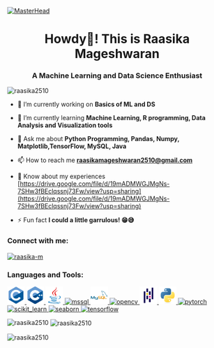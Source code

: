 [![MasterHead](https://media1.giphy.com/headers/GitHub/w8ZJLtJbmuph.gif)](https://rishavchanda.io)
<h1 align="center">Howdy👋! This is Raasika Mageshwaran</h1>
<h3 align="center">A Machine Learning and Data Science Enthusiast</h3>

<p align="left"> <img src="https://komarev.com/ghpvc/?username=raasika2510&label=Profile%20views&color=0e75b6&style=flat" alt="raasika2510" /> </p>

- 🔭 I’m currently working on **Basics of ML and DS**

- 🌱 I’m currently learning **Machine Learning, R programming, Data Analysis and Visualization tools**

- 💬 Ask me about **Python Programming, Pandas, Numpy, Matplotlib,TensorFlow, MySQL, Java**

- 📫 How to reach me **raasikamageshwaran2510@gmail.com**

- 📄 Know about my experiences [https://drive.google.com/file/d/19mADMWGJMgNs-7SHw3fBEclqssnj73Fw/view?usp=sharing](https://drive.google.com/file/d/19mADMWGJMgNs-7SHw3fBEclqssnj73Fw/view?usp=sharing)

- ⚡ Fun fact **I could a little garrulous! 😁😅**

<h3 align="left">Connect with me:</h3>
<p align="left">
<a href="https://linkedin.com/in/raasika-m" target="blank"><img align="center" src="https://raw.githubusercontent.com/rahuldkjain/github-profile-readme-generator/master/src/images/icons/Social/linked-in-alt.svg" alt="raasika-m" height="30" width="40" /></a>
</p>

<h3 align="left">Languages and Tools:</h3>
<p align="left"> <a href="https://www.cprogramming.com/" target="_blank" rel="noreferrer"> <img src="https://raw.githubusercontent.com/devicons/devicon/master/icons/c/c-original.svg" alt="c" width="40" height="40"/> </a> <a href="https://www.w3schools.com/cpp/" target="_blank" rel="noreferrer"> <img src="https://raw.githubusercontent.com/devicons/devicon/master/icons/cplusplus/cplusplus-original.svg" alt="cplusplus" width="40" height="40"/> </a> <a href="https://www.java.com" target="_blank" rel="noreferrer"> <img src="https://raw.githubusercontent.com/devicons/devicon/master/icons/java/java-original.svg" alt="java" width="40" height="40"/> </a> <a href="https://www.microsoft.com/en-us/sql-server" target="_blank" rel="noreferrer"> <img src="https://www.svgrepo.com/show/303229/microsoft-sql-server-logo.svg" alt="mssql" width="40" height="40"/> </a> <a href="https://www.mysql.com/" target="_blank" rel="noreferrer"> <img src="https://raw.githubusercontent.com/devicons/devicon/master/icons/mysql/mysql-original-wordmark.svg" alt="mysql" width="40" height="40"/> </a> <a href="https://opencv.org/" target="_blank" rel="noreferrer"> <img src="https://www.vectorlogo.zone/logos/opencv/opencv-icon.svg" alt="opencv" width="40" height="40"/> </a> <a href="https://pandas.pydata.org/" target="_blank" rel="noreferrer"> <img src="https://raw.githubusercontent.com/devicons/devicon/2ae2a900d2f041da66e950e4d48052658d850630/icons/pandas/pandas-original.svg" alt="pandas" width="40" height="40"/> </a> <a href="https://www.python.org" target="_blank" rel="noreferrer"> <img src="https://raw.githubusercontent.com/devicons/devicon/master/icons/python/python-original.svg" alt="python" width="40" height="40"/> </a> <a href="https://pytorch.org/" target="_blank" rel="noreferrer"> <img src="https://www.vectorlogo.zone/logos/pytorch/pytorch-icon.svg" alt="pytorch" width="40" height="40"/> </a> <a href="https://scikit-learn.org/" target="_blank" rel="noreferrer"> <img src="https://upload.wikimedia.org/wikipedia/commons/0/05/Scikit_learn_logo_small.svg" alt="scikit_learn" width="40" height="40"/> </a> <a href="https://seaborn.pydata.org/" target="_blank" rel="noreferrer"> <img src="https://seaborn.pydata.org/_images/logo-mark-lightbg.svg" alt="seaborn" width="40" height="40"/> </a> <a href="https://www.tensorflow.org" target="_blank" rel="noreferrer"> <img src="https://www.vectorlogo.zone/logos/tensorflow/tensorflow-icon.svg" alt="tensorflow" width="40" height="40"/> </a> </p>

<p><img align="left" src="https://github-readme-stats.vercel.app/api/top-langs?username=raasika2510&show_icons=true&locale=en&layout=compact" alt="raasika2510" /></p>

<p>&nbsp;<img align="center" src="https://github-readme-stats.vercel.app/api?username=raasika2510&show_icons=true&locale=en" alt="raasika2510" /></p>

<p><img align="center" src="https://github-readme-streak-stats.herokuapp.com/?user=raasika2510&" alt="raasika2510" /></p>

